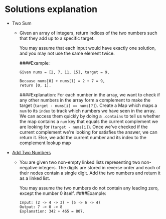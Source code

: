 # Solutions explanation

* Two Sum
    * Given an array of integers, return indices of the two numbers such that they add up to a specific target.

        You may assume that each input would have exactly one solution, and you may not use the same element twice.

        ####Example:

        ```
        Given nums = [2, 7, 11, 15], target = 9,

        Because nums[0] + nums[1] = 2 + 7 = 9,
        return [0, 1].
        ```

        ####Explanation:
        For each number in the array, we want to check if any other numbers in the array form a complement to make the target (`target - nums[i] == nums[?]`). Create a Map which maps a `num` to its `index` to track which numbers we have seen in the array. We can access them quickly by doing a `.contains` to tell us whether the map contains a `num` key that equals the current complement we are looking for (`target - nums[i]`). Once we've checked if the current complement we're looking for satisfies the answer, we can return it. Else, we add the current number and its index to the complement lookup map
        
        
* [Add Two Numbers](https://leetcode.com/problems/add-two-numbers/)
    * You are given two non-empty linked lists representing two non-negative integers. The digits are stored in reverse order and each of their nodes contain a single digit. Add the two numbers and return it as a linked list.
      
      You may assume the two numbers do not contain any leading zero, except the number 0 itself.
      ####Example:
        ```
        Input: (2 -> 4 -> 3) + (5 -> 6 -> 4)
        Output: 7 -> 0 -> 8
        Explanation: 342 + 465 = 807.
        ```
